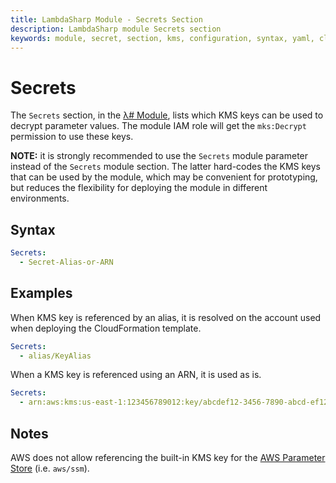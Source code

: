 ```yaml
---
title: LambdaSharp Module - Secrets Section
description: LambdaSharp module Secrets section
keywords: module, secret, section, kms, configuration, syntax, yaml, cloudformation
---
```

# Secrets

The `Secrets` section, in the [λ# Module](Index.md), lists which KMS keys can be used to decrypt parameter values. The module IAM role will get the `mks:Decrypt` permission to use these keys.

**NOTE:** it is strongly recommended to use the `Secrets` module parameter instead of the `Secrets` module section. The latter hard-codes the KMS keys that can be used by the module, which may be convenient for prototyping, but reduces the flexibility for deploying the module in different environments.

## Syntax

```yaml
Secrets:
  - Secret-Alias-or-ARN
```

## Examples

When KMS key is referenced by an alias, it is resolved on the account used when deploying the CloudFormation template.

```yaml
Secrets:
  - alias/KeyAlias
```

When a KMS key is referenced using an ARN, it is used as is.

```yaml
Secrets:
  - arn:aws:kms:us-east-1:123456789012:key/abcdef12-3456-7890-abcd-ef1234567890
```

## Notes

AWS does not allow referencing the built-in KMS key for the [AWS Parameter Store](https://aws.amazon.com/systems-manager/features/#Parameter_Store) (i.e. `aws/ssm`).